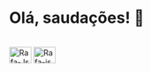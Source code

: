 # Olá, saudações! 👋


<div style="display: inline_block"><br>
  <img align="center" alt="Rafa-Js" height="30" width="40" src="https://cdn.jsdelivr.net/gh/devicons/devicon/icons/python/python-original.svg">
   <img align="center" alt="Rafa-js" height="30" width="40" src="https://cdn.jsdelivr.net/gh/devicons/devicon/icons/c/c-original.svg">
          
